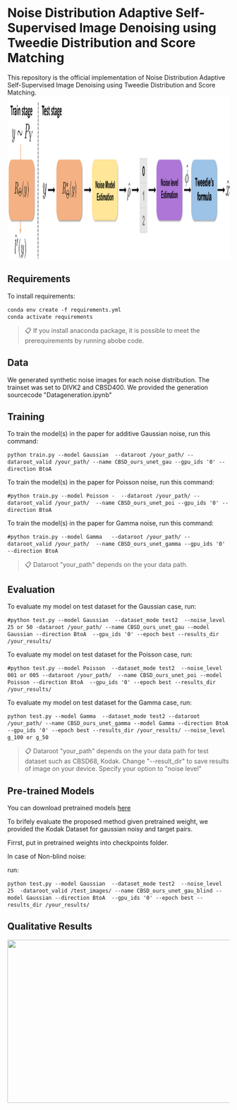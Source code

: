 # Noise Distribution Adaptive Self-Supervised Image Denoising using Tweedie Distribution and Score Matching

This repository is the official implementation of Noise Distribution Adaptive Self-Supervised Image Denoising using Tweedie Distribution and Score Matching.
<img src="image/concept.png"  width="700" height="370">

## Requirements

To install requirements:

```setup
conda env create -f requirements.yml
conda activate requirements
```

>📋  If you install anaconda package, it is possible to meet the prerequirements by running abobe code.

## Data
We generated synthetic noise images for each noise distribution. The trainset was set to DIVK2 and CBSD400. 
We provided the generation sourcecode "Datageneration.ipynb"


## Training

To train the model(s) in the paper for additive Gaussian noise, run this command:

```train
python train.py --model Gaussian  --dataroot /your_path/ --dataroot_valid /your_path/ --name CBSD_ours_unet_gau --gpu_ids '0' --direction BtoA 
```
To train the model(s) in the paper for Poisson noise, run this command:

```train
#python train.py --model Poisson -  --dataroot /your_path/ --dataroot_valid /your_path/  --name CBSD_ours_unet_poi --gpu_ids '0' --direction BtoA 
```

To train the model(s) in the paper for Gamma noise, run this command:

```train
#python train.py --model Gamma   --dataroot /your_path/ --dataroot_valid /your_path/  --name CBSD_ours_unet_gamma --gpu_ids '0' --direction BtoA 
```

>📋  Dataroot "your_path" depends on the your data path.

## Evaluation

To evaluate my model on test dataset for the Gaussian case, run:

```eval
#python test.py --model Gaussian  --dataset_mode test2  --noise_level 25 or 50 -dataroot /your_path/ --name CBSD_ours_unet_gau --model Gaussian --direction BtoA  --gpu_ids '0' --epoch best --results_dir /your_results/
```

To evaluate my model on test dataset for the Poisson case, run:

```eval
#python test.py --model Poisson  --dataset_mode test2  --noise_level 001 or 005 --dataroot /your_path/  --name CBSD_ours_unet_poi --model Poisson --direction BtoA  --gpu_ids '0' --epoch best --results_dir /your_results/
```

To evaluate my model on test dataset for the Gamma case, run:
```eval
python test.py --model Gamma  --dataset_mode test2 --dataroot /your_path/ --name CBSD_ours_unet_gamma --model Gamma --direction BtoA  --gpu_ids '0' --epoch best --results_dir /your_results/ --noise_level g_100 or g_50

```

>📋  Dataroot "your_path" depends on the your data path for test dataset such as CBSD68, Kodak. Change "--result_dir" to save results of image on your device. Specify your option to "noise level" 

## Pre-trained Models

You can download pretrained models [here](https://drive.google.com/drive/folders/15ap9SGq7WtXkRny9doGXfWaPdYGXppn3?usp=sharing) 

To brifely evaluate the proposed method given pretrained weight, we provided the Kodak Dataset for gaussian noisy and target pairs. 

Firrst, put in pretrained weights into checkpoints folder.

In case of Non-blind noise:

run:
```
python test.py --model Gaussian  --dataset_mode test2  --noise_level 25  -dataroot_valid /test_images/ --name CBSD_ours_unet_gau_blind --model Gaussian --direction BtoA  --gpu_ids '0' --epoch best --results_dir /your_results/
```

## Qualitative Results
<img src="image/intro.png"  width="700" height="370">


